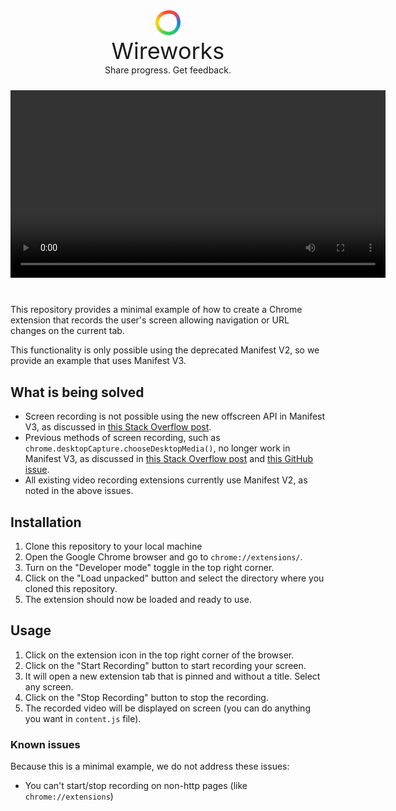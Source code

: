 <div style="text-align: center; margin-bottom: 24px">
  <img src="readme/logo.png" width="40px">
  <div style="font-size:36px" align="center">Wireworks</div>
  <div style="font-size:14px" align="center">Share progress. Get feedback.</div>
</div>

<div style="text-align: center; margin-bottom: 24px">
  <video width="600px" src="readme/demo.mov"></video>
</div>

#

This repository provides a minimal example of how to create a Chrome extension that records the user's screen allowing navigation or URL changes on the current tab.

This functionality is only possible using the deprecated Manifest V2, so we provide an example that uses Manifest V3.

## What is being solved

- Screen recording is not possible using the new offscreen API in Manifest V3, as discussed in [this Stack Overflow post](https://stackoverflow.com/questions/74773408/chrome-tabcapture-unavailable-in-mv3s-new-offscreen-api).
- Previous methods of screen recording, such as `chrome.desktopCapture.chooseDesktopMedia()`, no longer work in Manifest V3, as discussed in [this Stack Overflow post](https://stackoverflow.com/questions/30906689/capture-screen-chrome-desktopcapture-choosedesktopmedia-fails-pnacl-extens) and [this GitHub issue](https://github.com/GoogleChrome/chrome-extensions-samples/issues/627).
- All existing video recording extensions currently use Manifest V2, as noted in the above issues.


## Installation

1. Clone this repository to your local machine
2. Open the Google Chrome browser and go to `chrome://extensions/`.
3. Turn on the "Developer mode" toggle in the top right corner.
4. Click on the "Load unpacked" button and select the directory where you cloned this repository.
5. The extension should now be loaded and ready to use.

## Usage

1. Click on the extension icon in the top right corner of the browser.
2. Click on the "Start Recording" button to start recording your screen.
3. It will open a new extension tab that is pinned and without a title. Select any screen.
4. Click on the "Stop Recording" button to stop the recording.
5. The recorded video will be displayed on screen (you can do anything you want in `content.js` file).

### Known issues
Because this is a minimal example, we do not address these issues:
- You can't start/stop recording on non-http pages (like `chrome://extensions`)